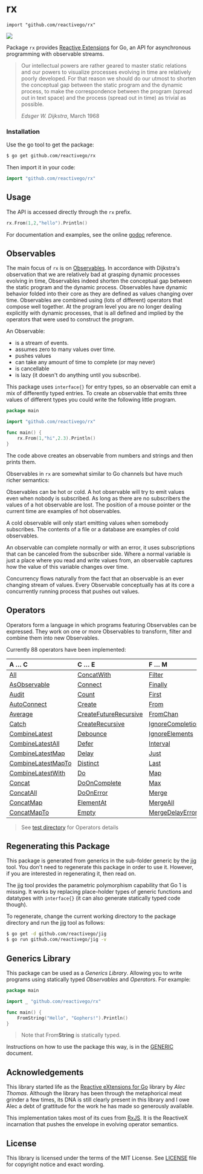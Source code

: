 # rx

    import "github.com/reactivego/rx"

[![](https://godoc.org/github.com/reactivego/rx?status.png)](http://godoc.org/github.com/reactivego/rx)

Package `rx` provides [Reactive Extensions](http://reactivex.io/) for Go, an API for asynchronous programming with observable streams.

> Our intellectual powers are rather geared to master static relations and our powers to visualize processes evolving in time are relatively poorly developed.
> For that reason we should do our utmost to shorten the conceptual gap between the static program and the dynamic process, to make the correspondence between the program (spread out in text space) and the process (spread out in time) as trivial as possible.
>
> *Edsger W. Dijkstra*, March 1968

### Installation
Use the go tool to get the package:

```bash
$ go get github.com/reactivego/rx
```

Then import it in your code:

```go
import "github.com/reactivego/rx"
```
## Usage
The API is accessed directly through the `rx` prefix.
```go
rx.From(1,2,"hello").Println()
```
For documentation and examples, see the online [godoc](http://godoc.org/github.com/reactivego/rx) reference.

## Observables
The main focus of `rx` is on [Observables](http://reactivex.io/documentation/observable.html).
In accordance with Dijkstra's observation that we are relatively bad at grasping dynamic processes evolving in time, Observables indeed shorten the conceptual gap between the static program and the dynamic process. Observables have dynamic behavior folded into their core as they are defined as values changing over time. Observables are combined using (lots of different) operators that compose well together. At the program level you are no longer dealing explicitly with dynamic processes, that is all defined and implied by the operators that were used to construct the program.

An Observable:

- is a stream of events.
- assumes zero to many values over time.
- pushes values
- can take any amount of time to complete (or may never)
- is cancellable
- is lazy (it doesn't do anything until you subscribe).

This package uses `interface{}` for entry types, so an observable can emit a
mix of differently typed entries. To create an observable that emits three
values of different types you could write the following little program.

```go
package main

import "github.com/reactivego/rx"

func main() {
    rx.From(1,"hi",2.3).Println()
}
```

The code above creates an observable from numbers and strings and then prints them.

Observables in `rx` are somewhat similar to Go channels but have much richer
semantics:

Observables can be hot or cold. A hot observable will try to emit values even
when nobody is subscribed. As long as there are no subscribers the values of
a hot observable are lost. The position of a mouse pointer or the current time
are examples of hot observables. 

A cold observable will only start emitting values when somebody subscribes.
The contents of a file or a database are examples of cold observables.

An observable can complete normally or with an error, it uses subscriptions
that can be canceled from the subscriber side. Where a normal variable is
just a place where you read and write values from, an observable captures how
the value of this variable changes over time.

Concurrency flows naturally from the fact that an observable is an ever
changing stream of values. Every Observable conceptually has at its core a
concurrently running process that pushes out values.

## Operators 
Operators form a language in which programs featuring Observables can be expressed.
They work on one or more Observables to transform, filter and combine them into new Observables.

Currently 88 operators have been implemented:

| A … C                | C … E                   | F … M            | M … R         | R … S         | T … W     |
|:---------------------|:------------------------|:-----------------|:--------------|:--------------|:----------|
| [All]                | [ConcatWith]              | [Filter]           | [MergeMap]      | [ReplaySubject] | [Take]      |
| [AsObservable]       | [Connect]                 | [Finally]          | [MergeWith]     | [Retry]         | [TakeLast]  |
| [Audit]              | [Count]                   | [First]            | [Min]           | [Sample]        | [TakeUntil] |
| [AutoConnect]        | [Create]                  | [From]             | [Never]         | [Scan]          | [TakeWhile] |
| [Average]            | [CreateFutureRecursive]   | [FromChan]         | [ObserveOn]     | [Serialize]     | [Throttle]  |
| [Catch]              | [CreateRecursive]         | [IgnoreCompletion] | [Of]            | [Single]        | [Throw]     |
| [CombineLatest]      | [Debounce]                | [IgnoreElements]   | [Only]          | [Skip]          | [Ticker]    |
| [CombineLatestAll]   | [Defer]                   | [Interval]         | [Passthrough]   | [SkipLast]      | [Timeout]   |
| [CombineLatestMap]   | [Delay]                   | [Just]             | [Println]       | [Start]         | [Timer]     |
| [CombineLatestMapTo] | [Distinct]                | [Last]             | [Publish]       | [Subject]       | [ToChan]    |
| [CombineLatestWith]  | [Do]                      | [Map]              | [PublishReplay] | [Subscribe]     | [ToSingle]  |
| [Concat]             | [DoOnComplete]            | [Max]              | [Range]         | [SubscribeOn]   | [ToSlice]   |
| [ConcatAll]          | [DoOnError]               | [Merge]            | [Reduce]        | [Sum]           | [Wait]      |
| [ConcatMap]          | [ElementAt]               | [MergeAll]         | [RefCount]      | [SwitchAll]     |             |
| [ConcatMapTo]        | [Empty]                   | [MergeDelayError]  | [Repeat]        | [SwitchMap]     |             |
> See [test directory](test) for Operators details 

## Regenerating this Package
This package is generated from generics in the sub-folder generic by the [jig](http://github.com/reactivego/jig) tool.
You don't need to regenerate this package in order to use it. However, if you are
interested in regenerating it, then read on.

The [jig](http://github.com/reactivego/jig) tool provides the parametric polymorphism capability that Go 1 is missing.
It works by replacing place-holder types of generic functions and datatypes
with `interface{}` (it can also generate statically typed code though).

To regenerate, change the current working directory to the package directory
and run the [jig](http://github.com/reactivego/jig) tool as follows:

```bash
$ go get -d github.com/reactivego/jig
$ go run github.com/reactivego/jig -v
```
## Generics Library
This package can be used as a *Generics Library*. Allowing you to write programs using statically typed *Observables* and *Operators*. For example:

```go
package main

import _ "github.com/reactivego/rx"

func main() {
	FromString("Hello", "Gophers!").Println()
}
```
> Note that From**String** is statically typed.

Instructions on how to use the package this way, is in the [GENERIC](GENERIC.md) document.

## Acknowledgements
This library started life as the [Reactive eXtensions for Go](https://github.com/alecthomas/gorx) library by *Alec Thomas*. Although the library has been through the metaphorical meat grinder a few times, its DNA is still clearly present in this library and I owe Alec a debt of grattitude for the work he has made so generously available.

This implementation takes most of its cues from [RxJS](https://github.com/ReactiveX/rxjs).
It is the ReactiveX incarnation that pushes the envelope in evolving operator semantics.

## License
This library is licensed under the terms of the MIT License. See [LICENSE](LICENSE) file for copyright notice and exact wording.

[All]: test/All
[All]: test/All
[AsObservable]: test/AsObservable
[Audit]: test/Audit
[AutoConnect]: test/AutoConnect
[Average]: test/Average
[Catch]: test/Catch
[CombineLatest]: test/CombineLatest
[CombineLatestAll]: test/CombineLatestAll
[CombineLatestMap]: test/CombineLatestMap
[CombineLatestMapTo]: test/CombineLatestMapTo
[CombineLatestWith]: test/CombineLatestWith
[Concat]: test/Concat
[ConcatAll]: test/ConcatAll
[ConcatMap]: test/ConcatMap
[ConcatMapTo]: test/ConcatMapTo
[ConcatWith]: test/ConcatWith
[Connect]: test/Connect
[Count]: test/Count
[Create]: test/Create
[CreateFutureRecursive]: test/CreateFutureRecursive
[CreateRecursive]: test/CreateRecursive
[Debounce]: test/Debounce
[Defer]: test/Defer
[Delay]: test/Delay
[Distinct]: test/Distinct
[Do]: test/Do
[DoOnComplete]: test/DoOnComplete
[DoOnError]: test/DoOnError
[ElementAt]: test/ElementAt
[Empty]: test/Empty
[Filter]: test/Filter
[Finally]: test/Finally
[First]: test/First
[From]: test/From
[FromChan]: test/FromChan
[IgnoreCompletion]: test/IgnoreCompletion
[IgnoreElements]: test/IgnoreElements
[Interval]: test/Interval
[Just]: test/Just
[Last]: test/Last
[Map]: test/Map
[Max]: test/Max
[Merge]: test/Merge
[MergeAll]: test/MergeAll
[MergeDelayError]: test/MergeDelayError
[MergeMap]: test/MergeMap
[MergeWith]: test/MergeWith
[Min]: test/Min
[Never]: test/Never
[ObserveOn]: test/ObserveOn
[Of]: test/Of
[Only]: test/Only
[Passthrough]: test/Passthrough
[Println]: test/Println
[Publish]: test/Publish
[PublishReplay]: test/PublishReplay
[Range]: test/Range
[Reduce]: test/Reduce
[RefCount]: test/RefCount
[Repeat]: test/Repeat
[ReplaySubject]: test/ReplaySubject
[Retry]: test/Retry
[Sample]: test/Sample
[Scan]: test/Scan
[Serialize]: test/Serialize
[Single]: test/Single
[Skip]: test/Skip
[SkipLast]: test/SkipLast
[Start]: test/Start
[Subject]: test/Subject
[Subscribe]: test/Subscribe
[SubscribeOn]: test/SubscribeOn
[Sum]: test/Sum
[SwitchAll]: test/SwitchAll
[SwitchMap]: test/SwitchMap
[Take]: test/Take
[TakeLast]: test/TakeLast
[TakeUntil]: test/TakeUntil
[TakeWhile]: test/TakeWhile
[Throttle]: test/Throttle
[Throw]: test/Throw
[Ticker]: test/Ticker
[Timeout]: test/Timeout
[Timer]: test/Timer
[ToChan]: test/ToChan
[ToSingle]: test/ToSingle
[ToSlice]: test/ToSlice
[Wait]: test/Wait
